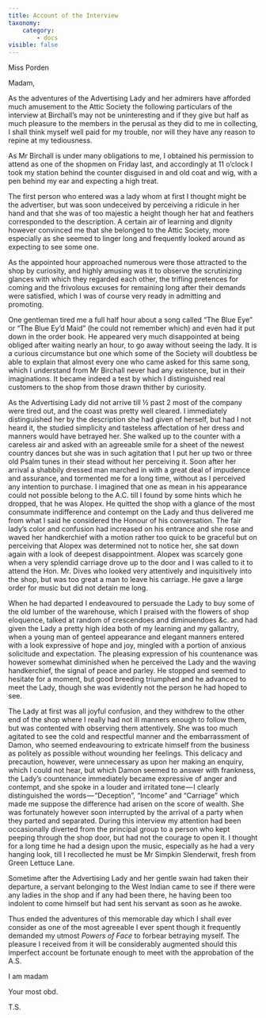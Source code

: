 ```yaml
---
title: Account of the Interview
taxonomy:
    category:
        - docs
visible: false
---
```


<div class="author">Miss Porden</div>

Madam,

As the adventures of the Advertising Lady and her admirers have afforded much amusement to the Attic Society the following particulars of the interview at Birchall’s may not be uninteresting and if they give but half as much pleasure to the members in the perusal as they did to me in collecting, I shall think myself well paid for my trouble, nor will they have any reason to repine at my tediousness.

As Mr Birchall is under many obligations to me, I obtained his permission to attend as one of the shopmen on Friday last, and accordingly at 11 o’clock I took my station behind the counter disguised in and old coat and wig, with a pen behind my ear and expecting a high treat.

The first person who entered was a lady whom at first I thought might be the advertiser, but was soon undeceived by perceiving a ridicule in her hand and that she was of too majestic a height though her hat and feathers corresponded to the description. A certain air of learning and dignity however convinced me that she belonged to the Attic Society, more especially as she seemed to linger long and frequently looked around as expecting to see some one.

As the appointed hour approached numerous were those attracted to the shop by curiosity, and highly amusing was it to observe the scrutinizing glances with which they regarded each other, the trifling pretences for coming and the frivolous excuses for remaining long after their demands were satisfied, which I was of course very ready in admitting and promoting.

One gentleman tired me a full half hour about a song called “The Blue Eye” or “The Blue Ey’d Maid” (he could not remember which) and even had it put down in the order book. He appeared very much disappointed at being obliged after waiting nearly an hour, to go away without seeing the lady. It is a curious circumstance but one which some of the Society will doubtless be able to explain that almost every one who came asked for this same song, which I understand from Mr Birchall never had any existence, but in their imaginations. It became indeed a test by which I distinguished real customers to the shop from those drawn thither by curiosity.

As the Advertising Lady did not arrive till &frac12; past 2 most of the company were tired out, and the coast was pretty well cleared. I immediately distinguished her by the description she had given of herself, but had I not heard it, the studied simplicity and tasteless affectation of her dress and manners would have betrayed her. She walked up to the counter with a careless air and asked with an agreeable smile for a sheet of the newest country dances but she was in such agitation that I put her up two or three old Psalm tunes in their stead without her perceiving it. Soon after her arrival a shabbily dressed man marched in with a great deal of impudence and assurance, and tormented me for a long time, without as I perceived any intention to purchase. I imagined that one as mean in his appearance could not possible belong to the A.C. till I found by some hints which he dropped, that he was Alopex. He quitted the shop with a glance of the most consummate indifference and contempt on the Lady and thus delivered me from what I said he considered the Honour of his conversation. The fair lady’s color and confusion had increased on his entrance and she rose and waved her handkerchief with a motion rather too quick to be graceful but on perceiving that Alopex was determined not to notice her, she sat down again with a look of deepest disappointment. Alopex was scarcely gone when a very splendid carriage drove up to the door and I was called to it to attend the Hon. Mr. Dives who looked very attentively and inquisitively into the shop, but was too great a man to leave his carriage. He gave a large order for music but did not detain me long.  

When he had departed I endeavoured to persuade the Lady to buy some of the old lumber of the warehouse, which I praised with the flowers of shop eloquence, talked at random of crescendoes and diminuendoes &c. and had given the Lady a pretty high idea both of my learning and my gallantry, when a young man of genteel appearance and elegant manners entered with a look expressive of hope and joy, mingled with a portion of anxious solicitude and expectation. The pleasing expression of his countenance was however somewhat diminished when he perceived the Lady and the waving handkerchief, the signal of peace and parley. He stopped and seemed to hesitate for a moment, but good breeding triumphed and he advanced to meet the Lady, though she was evidently not the person he had hoped to see.

The Lady at first was all joyful confusion, and they withdrew to the other end of the shop where I really had not ill manners enough to follow them, but was contented with observing them attentively. She was too much agitated to see the cold and respectful manner and the embarrassment of Damon, who seemed endeavouring to extricate himself from the business as politely as possible without wounding her feelings. This delicacy and precaution, however, were unnecessary as upon her making an enquiry, which I could not hear, but which Damon seemed to answer with frankness, the Lady’s countenance immediately became expressive of anger and contempt, and she spoke in a louder and irritated tone — I clearly distinguished the words — “Deception”, “Income” and “Carriage” which made me suppose the difference had arisen on the score of wealth. She was fortunately however soon interrupted by the arrival of a party when they parted and separated. During this interview my attention had been occasionally diverted from the principal group to a person who kept peeping through the shop door, but had not the courage to open it. I thought for a long time he had a design upon the music, especially as he had a very hanging look, till I recollected he must be Mr Simpkin Slenderwit, fresh from Green Lettuce Lane.

Sometime after the Advertising Lady and her gentle swain had taken their departure, a servant belonging to the West Indian came to see if there were any ladies in the shop and if any had been there, he having been too indolent to come himself but had sent his servant as soon as he awoke.

Thus ended the adventures of this memorable day which I shall ever consider as one of the most agreeable I ever spent though it frequently demanded my utmost *Powers of Face* to forbear betraying myself. The pleasure I received from it will be considerably augmented should this imperfect account be fortunate enough to meet with the approbation of the A.S.

I am madam

Your most obd.

T.S.